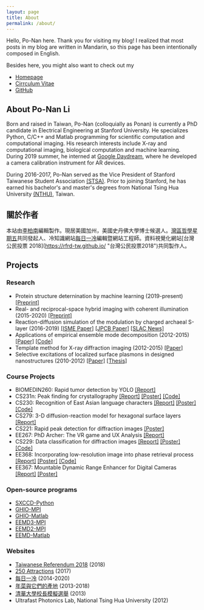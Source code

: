 ```yaml
---
layout: page
title: About
permalink: /about/
---
```


Hello, Po-Nan here. Thank you for visiting my blog! I realized that most posts in my blog are written in Mandarin, so this page has been intentionally composed in English.

Besides here, you might also want to check out my

- [Homepage](http://ponan.li/ "ponan.li")
- [Cirrculum Vitae](https://www.ponan.li/cv/ "ponan.li/cv")
- [GitHub](https://github.com/leeneil "leeneil on GitHub")

## About Po-Nan Li

Born and raised in Taiwan, Po-Nan (colloquially as Ponan) is currently a PhD candidate in Electrical Engineering at Stanford University. He specializes Python, C/C++ and Matlab programming for scientific computation and computational imaging. His research interests include X-ray and computational imaging, biological computation and machine learning. During 2019 summer, he interned at [Google Daydream](https://arvr.google.com/daydream/ "Google Daydream"), where he developed a camera calibration instrument for AR devices.

During 2016-2017, Po-Nan served as the Vice President of Stanford Taiwanese Student Association [(STSA)](https://web.stanford.edu/group/stsa/ "Stanford Taiwanese Student Association (STSA)"). Prior to joining Stanford, he has earned his bachelor's and master's degrees from National Tsing Hua University [(NTHU)](http://nthu-en.web.nthu.edu.tw/bin/home.php "National Tsing Hua University"), Taiwan.

## 關於作者

本站由[李柏南](https://www.ponan.li/ "ponan.li")編輯製作。現居美國加州，美國史丹佛大學博士候選人。[灣區哲學星期五](https://phil5-bay.github.io/ "灣區哲五")共同發起人、冷知識網站[每日一冷](https://dailycold.tw/ "https://dailycold.tw/")編輯暨網站工程師。資料視覺化網站[台灣公民投票 2018](https://rfrd-tw.github.io/ "台灣公民投票2018")共同製作人。

## Projects

### Research
- Protein structure deternination by machine learning (2019-present) [[Preprint]](https://arxiv.org/abs/2007.06847 "Sequence-guided protein structure determination using graph convolutional and recurrent networks")
- Real- and reciprocal-space hybrid imaging with coherent illumination (2015-2020) [[Preprint]](https://arxiv.org/abs/2004.03017 "Hybrid real- and reciprocal-space full-field imaging with coherent illumination") 
- Reaction-diffusion simulation of the modulation by charged archaeal S-layer (2016-2019) [[ISME Paper]](https://www.nature.com/articles/s41396-018-0191-0 "Nutrient transport suggests an evolutionary basis for charged archaeal surface layer proteins") [[JPCB Paper]](https://pubs.acs.org/doi/abs/10.1021/acs.jpcb.9b05882 "Transport Properties of Nanoporous, Chemically Forced Biological Lattices") [[SLAC News]](https://www6.slac.stanford.edu/news/2018-06-13-slac-stanford-scientists-discover-how-hardy-microbe%E2%80%99s-crystalline-shell-helps-it "SLAC, Stanford Scientists Discover How a Hardy Microbe’s Crystalline Shell Helps it Reel in Food")
- Applications of empirical ensemble mode decomposition (2012-2015) [[Paper]](http://iopscience.iop.org/article/10.1088/1367-2630/18/8/083025 "Determination of three-dimensional atomic positions from tomographic reconstruction using ensemble empirical mode decomposition") [[Code]](https://github.com/leeneil/eemd-matlab "eemd-matlab on Github")
- Template method for X-ray diffraction imaging (2012-2015) [[Paper]](http://iopscience.iop.org/1367-2630/16/3/033016 "Method to enhance the resolution of x-ray coherent diffraction imaging for non-crystalline bio-samples")
- Selective excitations of localized surface plasmons in designed nanostructures (2010-2012) [[Paper]](http://www.opticsinfobase.org/ol/abstract.cfm?uri=ol-36-12-2339 "Subwavelength localization of near fields in coupled metallic spheres for single-emitter polarization analysis") [[Thesis]](http://hdl.handle.net/11296/ndltd/44437367992248226584 "NTHU Master's theis: Selective excitations of localized surface plasmons in designed nanostructures")

### Course Projects
- BIOMEDIN260: Rapid tumor detection by YOLO [[Report]](/assets/papers/bmi260_report_li.pdf "Rapid tumor detection by YOLO")
- CS231n: Peak finding for crystallography [[Report]](/assets/papers/cs231n_peak-finding-crystallography_li.pdf "Report of Peak finding for crystallography") [[Poster]](/assets/papers/cs231n_poster_li.pdf "Poster of Peak finding for crystallography") [[Code]](https://github.com/leeneil/peaknet4psocake "peaknet4psocake on Github")
- CS230: Recognition of East Asian language characters [[Report]](https://drive.google.com/file/d/1_0wgZeZSar97_hBjo-j17zNcsRKmDJik/view?usp=sharing "Recognition of East Asian language characters") [[Poster]](https://drive.google.com/file/d/147RiGT2ZBaARp5RxGmrtTvJdtzd2Tk6j/view?usp=sharing "Poster of Recognition of East Asian language characters") [[Code]](https://github.com/leeneil/ealc "ealc on Github")
- CS279: 3-D diffusion-reaction model for hexagonal surface layers [[Report]](/assets/papers/cs279_report_li.pdf "Report of 3-D diffusion-reaction model for hexagonal surface layers")
- CS221: Rapid peak detection for diffraction images [[Poster]](/assets/papers/cs221_poster_li.pdf "Poster of Rapid peak detection for diffraction images")
- EE267: PhD Archer: The VR game and UX Analysis [[Report]](http://stanford.edu/class/ee267/Spring2017/report_wu_li.pdf "Report of PhD Archer: The VR game and UX Analysis")
- CS229: Data classification for diffraction images [[Report]](/assets/papers/cs229_report_li.pdf "Report of Data classification for diffraction images") [[Poster]](http://cs229.stanford.edu/proj2016/poster/cs229_li_v2.pdf "Poster of Data classification for diffraction images") [[Code]](https://github.com/leeneil/cnn-cspad "cnn-cspad on Github")
- EE368: Incorporating low-resolution image into phase retrieval process [[Report]](https://web.stanford.edu/class/ee368/Project_Autumn_1617/Reports/report_li_huang.pdf "Report of Incorporating low-resolution image into phase retrieval process") [[Poster]](https://web.stanford.edu/class/ee368/Project_Autumn_1617/Posters/poster_li_huang.pdf "Poster of Incorporating low-resolution image into phase retrieval process") [[Code]](https://github.com/leeneil/adm "ADM on Github")
- EE367: Mountable Dynamic Range Enhancer for Digital Cameras	[[Report]](http://stanford.edu/class/ee367/Winter2016/Wu_and_Li_Report.pdf "Report of Mountable Dynamic Range Enhancer for Digital Cameras") [[Poster]](http://stanford.edu/class/ee367/Winter2016/Wu_and_Li_Poster.pdf "Poster of Mountable Dynamic Range Enhancer for Digital Cameras")

### Open-source programs
- [SXCCD-Python](https://github.com/leeneil/sxccd-python)
- [GHIO-MPI](https://github.com/leeneil/ghio-mpi "GHIO-MPI on Github")
- [GHIO-Matlab](https://github.com/leeneil/ghio-matlab "GHIO-Matlab on Github")
- [EEMD3-MPI](https://github.com/leeneil/eemd3-mpi "EEMD3-MPI on Github")
- [EEMD2-MPI](https://github.com/leeneil/eemd2-mpi "EEMD2-MPI on Github")
- [EEMD-Matlab](https://github.com/leeneil/eemd-matlab "EEMD2-Matlab on Github")

### Websites
- [Taiwanese Referendum 2018](https://rfrd-tw.github.io/en/index.html) (2018)
- [250 Attractions](https://www.ponan.li/250-attractions/ "https://www.ponan.li/250-attractions/") (2017)
- [每日一冷](https://dailycold.tw/ "https://dailycold.tw/") (2014-2020)
- [年菜與它們的產地](https://www.ponan.li/taiwannewyear/) (2013-2018)
- [清華大學校長模擬選舉](http://nthu-sim-vote.herokuapp.com/ "http://nthu-sim-vote.herokuapp.com/") (2013)
- Ultrafast Photonics Lab, National Tsing Hua University (2012)
